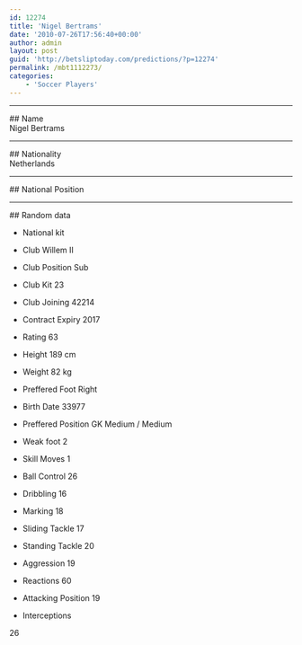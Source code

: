 ```yaml
---
id: 12274
title: 'Nigel Bertrams'
date: '2010-07-26T17:56:40+00:00'
author: admin
layout: post
guid: 'http://betsliptoday.com/predictions/?p=12274'
permalink: /mbt1112273/
categories:
    - 'Soccer Players'
---
```


- - - - - -

\## Name  
 Nigel Bertrams

- - - - - -

\## Nationality  
 Netherlands

- - - - - -

\## National Position

- - - - - -

\## Random data

- National kit
- Club
 Willem II

- Club Position
 Sub

- Club Kit
 23

- Club Joining
 42214

- Contract Expiry
 2017

- Rating
 63

- Height
 189 cm

- Weight
 82 kg

- Preffered Foot
 Right

- Birth Date
 33977

- Preffered Position
 GK Medium / Medium

- Weak foot
 2

- Skill Moves
 1

- Ball Control
 26

- Dribbling
 16

- Marking
 18

- Sliding Tackle
 17

- Standing Tackle
 20

- Aggression
 19

- Reactions
 60

- Attacking Position
 19

- Interceptions

 26